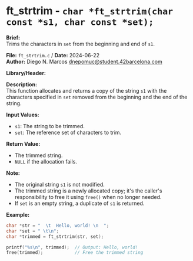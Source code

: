 # ft_strtrim - `char *ft_strtrim(char const *s1, char const *set);`

**Brief:**  
Trims the characters in `set` from the beginning and end of `s1`.

**File:** `ft_strtrim.c` / **Date:** 2024-06-22  
**Author:** Diego N. Marcos <dnepomuc@student.42barcelona.com>

**Library/Header:**



**Description:**  
This function allocates and returns a copy of the string `s1` with the characters specified in `set` removed from the beginning and the end of the string.

**Input Values:**  
* `s1`: The string to be trimmed.
* `set`: The reference set of characters to trim.

**Return Value:**  
* The trimmed string.
* `NULL` if the allocation fails.

**Note:**  
- The original string `s1` is not modified.
- The trimmed string is a newly allocated copy; it's the caller's responsibility to free it using `free()` when no longer needed.
- If `set` is an empty string, a duplicate of `s1` is returned.

**Example:**  
```c
char *str = "  \t  Hello, world! \n  ";
char *set = " \t\n";
char *trimmed = ft_strtrim(str, set);

printf("%s\n", trimmed);  // Output: Hello, world!
free(trimmed);            // Free the trimmed string
